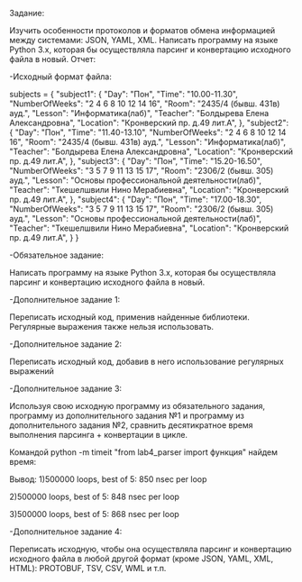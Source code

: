 Задание:

Изучить особенности протоколов и форматов обмена информацией между системами: JSON, YAML, XML. Написать программу на языке Python 3.x, 
которая бы осуществляла парсинг и конвертацию исходного файла в новый.
Отчет:

-Исходный формат файла:

subjects = { 
            "subject1": { 
                   "Day": "Пон",
                   "Time": "10.00-11.30", 
                   "NumberOfWeeks": "2 4 6 8 10 12 14 16", 
                   "Room": "2435/4 (бывш. 431в) ауд.", 
                   "Lesson": "Информатика(лаб)", 
                   "Teacher": "Болдырева Елена Александровна", 
                   "Location": "Кронверский пр. д.49 лит.А", 
             }, 
             "subject2": { 
                   "Day": "Пон", 
                   "Time": "11.40-13.10", 
                   "NumberOfWeeks": "2 4 6 8 10 12 14 16", 
                   "Room": "2435/4 (бывш. 431в) ауд.", 
                   "Lesson": "Информатика(лаб)", 
                   "Teacher": "Болдырева Елена Александровна", 
                   "Location": "Кронверский пр. д.49 лит.А", 
             }, 
                   "subject3": { 
                   "Day": "Пон", 
                   "Time": "15.20-16.50", 
                   "NumberOfWeeks": "3 5 7 9 11 13 15 17", 
                   "Room": "2306/2 (бывш. 305) ауд.", 
                   "Lesson": "Основы профессиональной деятельности(лаб)", 
                   "Teacher": "Ткешелшвили Нино Мерабиевна", 
                   "Location": "Кронверский пр. д.49 лит.А", 
             }, 
             "subject4": { 
                   "Day": "Пон", 
                   "Time": "17.00-18.30", 
                   "NumberOfWeeks": "3 5 7 9 11 13 15 17", 
                   "Room": "2306/2 (бывш. 305) ауд.", 
                   "Lesson": "Основы профессиональной деятельности(лаб)", 
                   "Teacher": "Ткешелшвили Нино Мерабиевна", 
                   "Location": "Кронверский пр. д.49 лит.А", 
             }
        }
        
              
-Обязательное задание:

Написать программу на языке Python 3.x, которая бы осуществляла парсинг и конвертацию исходного файла в новый.

-Дополнительное задание 1:

Переписать исходный код, применив найденные библиотеки. Регулярные выражения также нельзя использовать.

-Дополнительное задание 2:

Переписать исходный код, добавив в него использование регулярных выражений

-Дополнительное задание 3:

Используя свою исходную программу из обязательного задания, программу из дополнительного задания №1 и программу из дополнительного задания №2, 
сравнить десятикратное время выполнения парсинга + конвертации в цикле.

Командой python -m timeit "from lab4_parser import функция" найдем время:

Вывод:
1)500000 loops, best of 5: 850 nsec per loop

2)500000 loops, best of 5: 848 nsec per loop

3)500000 loops, best of 5: 868 nsec per loop

-Дополнительное задание 4:

Переписать исходную, чтобы она осуществляла парсинг и конвертацию исходного файла в любой другой формат 
(кроме JSON, YAML, XML, HTML): PROTOBUF, TSV, CSV, WML и т.п.




















